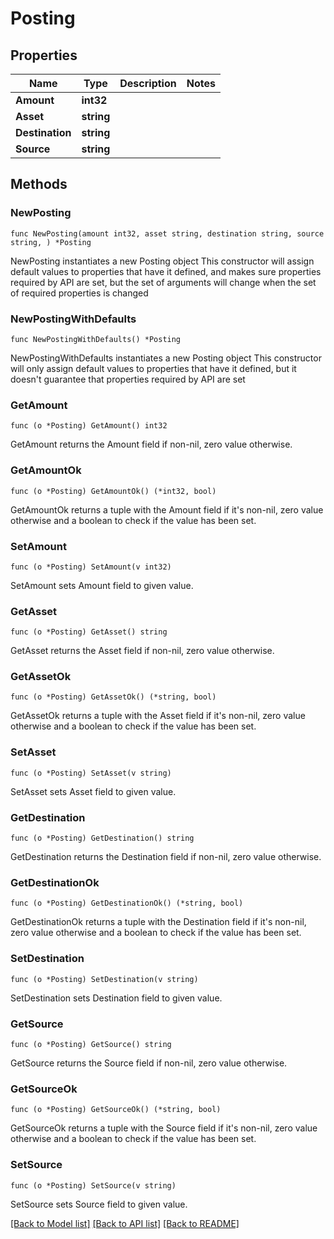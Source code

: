 # Posting

## Properties

Name | Type | Description | Notes
------------ | ------------- | ------------- | -------------
**Amount** | **int32** |  |
**Asset** | **string** |  |
**Destination** | **string** |  |
**Source** | **string** |  |

## Methods

### NewPosting

`func NewPosting(amount int32, asset string, destination string, source string, ) *Posting`

NewPosting instantiates a new Posting object
This constructor will assign default values to properties that have it defined,
and makes sure properties required by API are set, but the set of arguments
will change when the set of required properties is changed

### NewPostingWithDefaults

`func NewPostingWithDefaults() *Posting`

NewPostingWithDefaults instantiates a new Posting object
This constructor will only assign default values to properties that have it defined,
but it doesn't guarantee that properties required by API are set

### GetAmount

`func (o *Posting) GetAmount() int32`

GetAmount returns the Amount field if non-nil, zero value otherwise.

### GetAmountOk

`func (o *Posting) GetAmountOk() (*int32, bool)`

GetAmountOk returns a tuple with the Amount field if it's non-nil, zero value otherwise
and a boolean to check if the value has been set.

### SetAmount

`func (o *Posting) SetAmount(v int32)`

SetAmount sets Amount field to given value.


### GetAsset

`func (o *Posting) GetAsset() string`

GetAsset returns the Asset field if non-nil, zero value otherwise.

### GetAssetOk

`func (o *Posting) GetAssetOk() (*string, bool)`

GetAssetOk returns a tuple with the Asset field if it's non-nil, zero value otherwise
and a boolean to check if the value has been set.

### SetAsset

`func (o *Posting) SetAsset(v string)`

SetAsset sets Asset field to given value.


### GetDestination

`func (o *Posting) GetDestination() string`

GetDestination returns the Destination field if non-nil, zero value otherwise.

### GetDestinationOk

`func (o *Posting) GetDestinationOk() (*string, bool)`

GetDestinationOk returns a tuple with the Destination field if it's non-nil, zero value otherwise
and a boolean to check if the value has been set.

### SetDestination

`func (o *Posting) SetDestination(v string)`

SetDestination sets Destination field to given value.


### GetSource

`func (o *Posting) GetSource() string`

GetSource returns the Source field if non-nil, zero value otherwise.

### GetSourceOk

`func (o *Posting) GetSourceOk() (*string, bool)`

GetSourceOk returns a tuple with the Source field if it's non-nil, zero value otherwise
and a boolean to check if the value has been set.

### SetSource

`func (o *Posting) SetSource(v string)`

SetSource sets Source field to given value.



[[Back to Model list]](../README.md#documentation-for-models) [[Back to API list]](../README.md#documentation-for-api-endpoints) [[Back to README]](../README.md)
